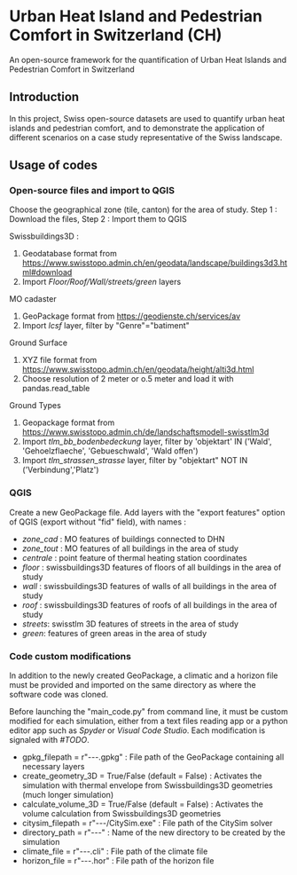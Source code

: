 # Urban Heat Island and Pedestrian Comfort in Switzerland (CH)
An open-source framework for the quantification of Urban Heat Islands and Pedestrian Comfort in Switzerland

## Introduction
In this project, Swiss open-source datasets are used to quantify urban heat islands and pedestrian comfort, and to demonstrate the application of different scenarios on a case study representative of the Swiss landscape.

## Usage of codes
### Open-source files and import to QGIS
Choose the geographical zone (tile, canton) for the area of study. 
Step 1 : Download the files, Step 2 : Import them to QGIS

Swissbuildings3D : 
1. Geodatabase format from https://www.swisstopo.admin.ch/en/geodata/landscape/buildings3d3.html#download
2. Import *Floor/Roof/Wall/streets/green* layers

MO cadaster
1. GeoPackage format from https://geodienste.ch/services/av
2. Import *lcsf* layer, filter by "Genre"="batiment"

Ground Surface
1. XYZ file format from https://www.swisstopo.admin.ch/en/geodata/height/alti3d.html
2. Choose resolution of 2 meter or o.5 meter and load it with pandas.read_table

Ground Types 
1. Geopackage format from https://www.swisstopo.admin.ch/de/landschaftsmodell-swisstlm3d
2. Import *tlm_bb_bodenbedeckung* layer, filter by 'objektart' IN ('Wald', 'Gehoelzflaeche', 'Gebueschwald', 'Wald offen')
3. Import *tlm_strassen_strasse* layer, filter by "objektart" NOT IN ('Verbindung','Platz')

### QGIS
Create a new GeoPackage file. Add layers with the "export features" option of QGIS (export without "fid" field), with names :
- *zone_cad* : MO features of buildings connected to DHN
- *zone_tout* : MO features of all buildings in the area of study
- *centrale* : point feature of thermal heating station coordinates
- *floor* : swissbuildings3D features of floors of all buildings in the area of study
- *wall* : swissbuildings3D features of walls of all buildings in the area of study
- *roof* : swissbuildings3D features of roofs of all buildings in the area of study
- *streets*: swisstlm 3D features of streets in the area of study
- *green*: features of green areas in the area of study

### Code custom modifications
In addition to the newly created GeoPackage, a climatic and a horizon file must be provided and imported on the same directory as where the software code was cloned.

Before launching the "main_code.py" from command line, it must be custom modified for each simulation, either from a text files reading app or a python editor app such as *Spyder* or *Visual Code Studio*.
Each modification is signaled with *#TODO*.
- gpkg_filepath = r"---.gpkg" : File path of the GeoPackage containing all necessary layers
- create_geometry_3D = True/False (default = False) : Activates the simulation with thermal envelope from Swissbuildings3D geometries (much longer simulation)
- calculate_volume_3D = True/False (default = False) : Activates the volume calculation from Swissbuildings3D geometries
- citysim_filepath = r"---/CitySim.exe" : File path of the CitySim solver
- directory_path = r"---" : Name of the new directory to be created by the simulation
- climate_file = r"---.cli" : File path of the climate file
- horizon_file = r"---.hor" : File path of the horizon file
